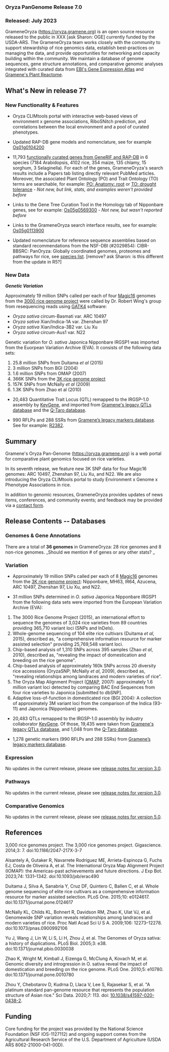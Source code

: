 ### Oryza PanGenome Release 7.0
### Released: July 2023

GrameneOryza (https://oryza.gramene.org) is an open source resource released to the public in XXX [ask Sharon: OGE] currently funded by the USDA-ARS. The GrameneOryza team works closely with the community to support stewardship of rice genomics data, establish best-practices on managing the data, and provide opportunities for networking and capacity building within the community. We maintain a database of genome sequences, gene structure annotations, and comparative genomic analyses integrated with curated data from [EBI's Gene Expression Atlas](https://www.ebi.ac.uk/gxa/plant/experiments) and [Gramene's Plant Reactome](https://plantreactome.gramene.org).

## What's New in release 7?

### New Functionality & Features

- Oryza CLIMtools portal with interactive web-based views of environment x genome associations, RiboSNitch prediction, and correlations between the local environment and a pool of curated phenotypes. 

- Updated RAP-DB gene models and nomenclature, see for example [Os01g0104200](https://dev.gramene.org/oryza/v7/?filters={%22status%22:%22init%22,%22operation%22:%22AND%22,%22negate%22:false,%22marked%22:false,%22leftIdx%22:0,%22rightIdx%22:3,%22children%22:[{%22fq_field%22:%22id%22,%22fq_value%22:%22Os01g0104200%22,%22name%22:%22Os01g0104200%22,%22category%22:%22Genes%22,%22leftIdx%22:1,%22rightIdx%22:2,%22negate%22:false,%22showMenu%22:false,%22marked%22:true}],%22showMarked%22:true,%22showMenu%22:false,%22moveCopyMode%22:%22%22,%22searchOffset%22:0,%22rows%22:20}&genomes=)
  
- 11,793 [functionally curated genes from GeneRIF and RAP-DB](https://oryza.gramene.org/?filters={%22status%22:%22init%22,%22operation%22:%22AND%22,%22negate%22:false,%22marked%22:false,%22leftIdx%22:0,%22rightIdx%22:3,%22children%22:[{%22fq_field%22:%22capabilities%22,%22fq_value%22:%22pubs%22,%22name%22:%22publication%22,%22category%22:%22Curated%22,%22leftIdx%22:1,%22rightIdx%22:2,%22negate%22:false,%22showMenu%22:false,%22marked%22:true}],%22showMarked%22:true,%22showMenu%22:false,%22moveCopyMode%22:%22%22,%22searchOffset%22:0,%22rows%22:20}&genomes=) in 6 species (7184 Arabidopsis, 4102 rice, 354 maize, 135 chlamy, 15 sorghum, 3 Selaginella). For each of the genes, GrameneOryza's search results include a Papers tab listing directly relevant PubMed articles. Moreover, the associated Plant Ontology (PO) and Trait Ontology (TO) terms are searchable, for example: [PO: Anatomy: root](https://oryza.gramene.org/?filters={%22status%22:%22init%22,%22operation%22:%22AND%22,%22negate%22:false,%22marked%22:false,%22leftIdx%22:0,%22rightIdx%22:3,%22children%22:[{%22fq_field%22:%22PO__ancestors%22,%22fq_value%22:%229005%22,%22name%22:%22root%22,%22category%22:%22Plant%20Ontology:%20anatomy%22,%22leftIdx%22:1,%22rightIdx%22:2,%22negate%22:false,%22showMenu%22:false,%22marked%22:true}],%22showMarked%22:true,%22showMenu%22:false,%22moveCopyMode%22:%22%22,%22searchOffset%22:0,%22rows%22:20}&genomes=) or [TO: drought tolerance](https://oryza.gramene.org/?filters={%22status%22:%22init%22,%22operation%22:%22AND%22,%22negate%22:false,%22marked%22:false,%22leftIdx%22:0,%22rightIdx%22:3,%22children%22:[{%22fq_field%22:%22TO__ancestors%22,%22fq_value%22:%22276%22,%22name%22:%22drought%20tolerance%22,%22category%22:%22Trait%20ontology%22,%22leftIdx%22:1,%22rightIdx%22:2,%22negate%22:false,%22showMenu%22:false,%22marked%22:true}],%22showMarked%22:true,%22showMenu%22:false,%22moveCopyMode%22:%22%22,%22searchOffset%22:0,%22rows%22:20}&genomes=) - _Not new, but link, stats, and examples weren't provided before_

- Links to the Gene Tree Curation Tool in the Homology tab of Nipponbare genes, see for example: [Os05g0569300](http://curate.gramene.org/admin/curationUI/oryza_v5/?since=4479&gene=Os05g0569300) - _Not new, but wasn't reported before_

- Links to the GrameneOryza search interface results, see for example: [Os05g0113900](https://oryza-ensembl.gramene.org/Oryza_sativa/Gene/GrameneSearch?g=Os05g0113900;r=5:738208-739079;t=Os05t0113900-01)
  
- Updated nomenclature for reference sequence assemblies based on standard recommendations from the NSF-DBI (#2029854): CIBR-BBSRC: PanOryza: Globally coordinated genomes, proteomes and pathways for rice, see [species list]([https://ensembl.sorghumbase.org/species.html](https://oryza-ensembl.gramene.org/species.html)). [remove?  ask Sharon: is this different from the update in R5?]


### New Data

***Genetic Variation***

Approximately 19 million SNPs called per each of four [Magic16](https://www.nature.com/articles/s41597-020-0438-2) genomes from the [3000 rice genome project](https://doi.org/10.1186/2047-217x-3-7) were called by Dr. Robert Wing's group from resequencing reads using [GATK4](https://gatk.broadinstitute.org/hc/en-us) software:

- _Oryza sativa_ circum-Basmati var. ARC 10497
- _Oryza sativa_ Xian/Indica-1A var. Zhenshan 97
- _Oryza sativa_ Xian/Indica-3B2 var. Liu Xu
- _Oryza sativa_ circum-Aus1 var. N22

Genetic variation for _O. sativa_ Japonica Nipponbare IRGSP1 was imported from the Euorpean Variation Archive (EVA). It consists of the following data sets:

1) 25.8 million SNPs from Duitama _et al_ (2015)
2) 3 million SNPs from BGI (2004)
3) 1.6 million SNPs from OMAP (2007)
4) 366K SNPs from the [3K rice genome project](https://doi.org/10.1186/2047-217x-3-7)
5) 157K SNPs from McNally _et al_ (2009)
6) 1.3K SNPs from Zhao et al (2010)

- 20,483 Quantitative Trait Locus (QTL) remapped to the IRGSP-1.0 assembly by [KeyGene](http://www.keygene.com), and imported from [Gramene's legacy QTLs database](http://archive.gramene.org/qtl) and the [Q-Taro database](http://qtaro.abr.affrc.go.jp).

- 990 RFLPs and 288 SSRs from [Gramene’s legacy markers database](http://archive.gramene.org/markers). See for example: [R2382](https://oryza-ensembl.gramene.org/Oryza_sativa/StructuralVariation/Explore?db=core;r=8:23502736-23503637;sv=R2382;svf=1;vdb=variation).


## Summary

Gramene's Oryza Pan-Genome (https://oryza.gramene.org) is a web portal for comparative plant genomics focused on rice varieties. 

In its seventh release, we feature new 3K SNP data for four Magic16 genomes: ARC 10497, Zhenshan 97, Liu Xu, and N22. We are also introducing the Oryza CLIMtools portal to study Environment x Genome x Phenotype Associations in rice.

In addition to genomic resources, GrameneOryza provides updates of news items, conferences, and community events; and feedback may be provided via a [contact form](https://oryza.gramene.org/feedback). 


## Release Contents -- Databases

### Genomes & Gene Annotations

There are a total of **36 genomes** in GrameneOryza: 28 rice genomes and 8 non-rice genomes.
_Should we mention # of genes or any other stats? _

### Variation

- Approximately 19 million SNPs called per each of 8 [Magic16](https://doi.org/10.1038/s41597-020-0438-2) genomes from the [3K rice genome project](https://doi.org/10.1186/2047-217x-3-7): Nipponbare, MH63, IR64, Azucena, ARC 10497, Zhenshan 97, Liu Xu, and N22.

- 31 million SNPs determined in _O. sativa_ Japonica Nipponbare IRGSP1 from the following data sets were imported from the European Variation Archive (EVA):

 1) The 3000 Rice Genome Project (2015), an international effort to sequence the genomes of 3,024 rice varieties from 89 countries providing 365,710 variant loci (SNPs and InDels).
 2) Whole-genome sequencing of 104 elite rice cultivars (Duitama _et al_, 2015), described as, "a comprehensive information resource for marker assisted selection" providing 25,769,548 variant loci.
 3) Chip-based analysis of 1,310 SNPs across 395 samples (Zhao _et al_, 2010), described as, "revealing the impact of domestication and breeding on the rice genome".
 4) Chip-based analysis of approximately 160k SNPs across 20 diversity rice accessions (OryzaSNP; McNally _et al_, 2009), described as, "revealing relationships among landraces and modern varieties of rice".
 5) The Oryza Map Alignment Project ([OMAP](http://www.omap.org/), 2007): approximately 1.6 million variant loci detected by comparing BAC End Sequences from four rice varieties to Japonica [submitted to dbSNP].
 6) Adaptive loss-of-function in domesticated rice (BGI 2004): A collection of approximately 3M variant loci from the comparison of the Indica (93-11) and Japonica (Nipponbare) genomes.

- 20,483 QTLs remapped to the IRGSP-1.0 assembly by industry collaborator [KeyGene](http://www.keygene.com). Of those, 19,435 were taken from [Gramene's legacy QTLs database](http://archive.gramene.org/qtl), and 1,048 from the [Q-Taro database](http://qtaro.abr.affrc.go.jp).

- 1,278 genetic markers (990 RFLPs and 288 SSRs) from [Gramene’s legacy markers database](http://archive.gramene.org/markers).


### Expression

No updates in the current release, please see [release notes for version 3.0](https://oryza.gramene.org/News?section=PanOryza%20Release%203).

### Pathways

No updates in the current release, please see [release notes for version 3.0](https://oryza.gramene.org/News?section=PanOryza%20Release%203).

### Comparative Genomics

No updates in the current release, please see [release notes for version 5.0](https://oryza.gramene.org/News?section=PanOryza%20Release%205).


## References

3,000 rice genomes project. The 3,000 rice genomes project. Gigascience. 2014;3: 7. doi:10.1186/2047-217X-3-7

Alsantely A, Gutaker R, Navarrete Rodríguez ME, Arrieta-Espinoza G, Fuchs EJ, Costa de Oliveira A, et al. The International Oryza Map Alignment Project (IOMAP): the Americas-past achievements and future directions. J Exp Bot. 2023;74: 1331–1342. doi:10.1093/jxb/erac490

Duitama J, Silva A, Sanabria Y, Cruz DF, Quintero C, Ballen C, et al. Whole genome sequencing of elite rice cultivars as a comprehensive information resource for marker assisted selection. PLoS One. 2015;10: e0124617. doi:10.1371/journal.pone.0124617

McNally KL, Childs KL, Bohnert R, Davidson RM, Zhao K, Ulat VJ, et al. Genomewide SNP variation reveals relationships among landraces and modern varieties of rice. Proc Natl Acad Sci U S A. 2009;106: 12273–12278. doi:10.1073/pnas.0900992106

Yu J, Wang J, Lin W, Li S, Li H, Zhou J, et al. The Genomes of Oryza sativa: a history of duplications. PLoS Biol. 2005;3: e38. doi:10.1371/journal.pbio.0030038

Zhao K, Wright M, Kimball J, Eizenga G, McClung A, Kovach M, et al. Genomic diversity and introgression in O. sativa reveal the impact of domestication and breeding on the rice genome. PLoS One. 2010;5: e10780. doi:10.1371/journal.pone.0010780

Zhou Y, Chebotarov D, Kudrna D, Llaca V, Lee S, Rajasekar S, et al. "A platinum standard pan-genome resource that represents the population structure of Asian rice." Sci Data. 2020;7: 113. doi: [10.1038/s41597-020-0438-2](https://doi.org/10.1038/s41597-020-0438-2).


## Funding

Core funding for the project was provided by the National Science Foundation (NSF IOS-1127112) and ongoing support comes from the Agricultural Research Service of the U.S. Department of Agriculture (USDA ARS 8062-21000-041-00D).


